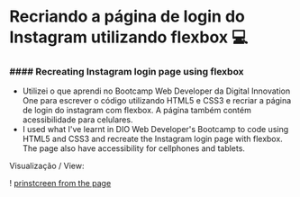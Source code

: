 #   Recriando a página de login do Instagram utilizando flexbox :computer:

### #### Recreating Instagram login page using flexbox

* Utilizei o que aprendi no Bootcamp Web Developer da Digital Innovation One para escrever o código utilizando HTML5 e CSS3 e recriar a página de login do instagram com flexbox. A página também contém acessibilidade para celulares.
* I used what I've learnt in DIO Web Developer's Bootcamp to code using HTML5 and CSS3 and recreate the Instagram login page with flexbox. The page also have accessibility for cellphones and tablets.

Visualização / View:

! [prinstcreen from the page](Bootcamp-web-developer-DIO/flexbox-instagram/imagens/inst-login.png)









